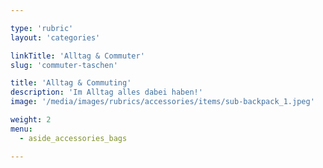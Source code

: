 ```yaml
---

type: 'rubric'
layout: 'categories'

linkTitle: 'Alltag & Commuter'
slug: 'commuter-taschen'

title: 'Alltag & Commuting'
description: 'Im Alltag alles dabei haben!'
image: '/media/images/rubrics/accessories/items/sub-backpack_1.jpeg'

weight: 2
menu:
  - aside_accessories_bags  

---
```

